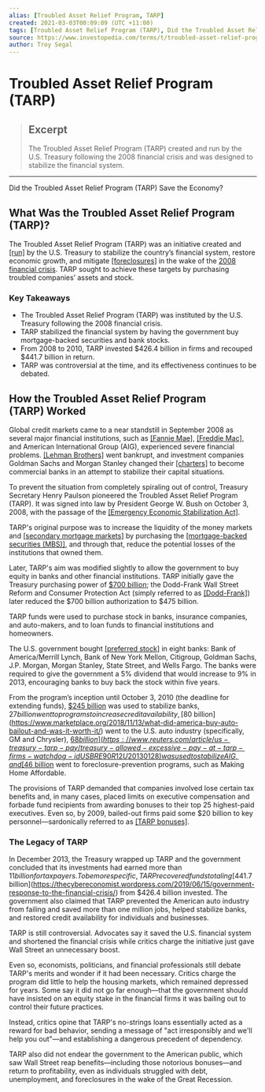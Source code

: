 ```yaml
---
alias: [Troubled Asset Relief Program, TARP]
created: 2021-03-03T00:09:09 (UTC +11:00)
tags: [Troubled Asset Relief Program (TARP), Did the Troubled Asset Relief Program (TARP) Save the Economy?]
source: https://www.investopedia.com/terms/t/troubled-asset-relief-program-tarp.asp
author: Troy Segal
---
```


# Troubled Asset Relief Program (TARP)

> ## Excerpt
> The Troubled Asset Relief Program (TARP) created and run by the U.S. Treasury following the 2008 financial crisis and was designed to stabilize the financial system.

---

Did the Troubled Asset Relief Program (TARP) Save the Economy?
## What Was the Troubled Asset Relief Program (TARP)?

The Troubled Asset Relief Program (TARP) was an initiative created and [[run]](https://www.investopedia.com/terms/h/herbert-m-allison-jr.asp) by the U.S. Treasury to stabilize the country’s financial system, restore economic growth, and mitigate [[foreclosures]](https://www.investopedia.com/terms/f/foreclosure.asp) in the wake of the [2008 financial crisis](https://www.investopedia.com/articles/economics/09/financial-crisis-review.asp). TARP sought to achieve these targets by purchasing troubled companies’ assets and stock.

### Key Takeaways

-   The Troubled Asset Relief Program (TARP) was instituted by the U.S. Treasury following the 2008 financial crisis.
-   TARP stabilized the financial system by having the government buy mortgage-backed securities and bank stocks.
-   From 2008 to 2010, TARP invested $426.4 billion in firms and recouped $441.7 billion in return.
-   TARP was controversial at the time, and its effectiveness continues to be debated.

## How the Troubled Asset Relief Program (TARP) Worked

Global credit markets came to a near standstill in September 2008 as several major financial institutions, such as [[Fannie Mae]](https://www.investopedia.com/mortgage/fannie-mae-loans/), [[Freddie Mac]](https://www.investopedia.com/terms/f/freddiemac.asp), and American International Group (AIG), experienced severe financial problems. [[Lehman Brothers]](https://www.investopedia.com/terms/l/lehman-brothers.asp) went bankrupt, and investment companies Goldman Sachs and Morgan Stanley changed their [[charters]](https://www.investopedia.com/terms/c/charter.asp) to become commercial banks in an attempt to stabilize their capital situations.

To prevent the situation from completely spiraling out of control, Treasury Secretary Henry Paulson pioneered the Troubled Asset Relief Program (TARP). It was signed into law by President George W. Bush on October 3, 2008, with the passage of the [[Emergency Economic Stabilization Act]](https://www.investopedia.com/terms/e/emergency-economic-stability-act.asp).

TARP's original purpose was to increase the liquidity of the money markets and [[secondary mortgage markets]](https://www.investopedia.com/terms/s/secondary_mortgage_market.asp) by purchasing the [[mortgage-backed securities (MBS)]](https://www.investopedia.com/articles/bonds/12/introduction-asset-backed-securities.asp), and through that, reduce the potential losses of the institutions that owned them.

Later, TARP's aim was modified slightly to allow the government to buy equity in banks and other financial institutions. TARP initially gave the Treasury purchasing power of [$700 billion](https://www.treasury.gov/initiatives/financial-stability/TARP-Programs/Pages/default.aspx); the Dodd-Frank Wall Street Reform and Consumer Protection Act (simply referred to as [[Dodd-Frank]](https://www.investopedia.com/terms/d/dodd-frank-financial-regulatory-reform-bill.asp)) later reduced the $700 billion authorization to $475 billion.

TARP funds were used to purchase stock in banks, insurance companies, and auto-makers, and to loan funds to financial institutions and homeowners.

The U.S. government bought [[preferred stock]](https://www.investopedia.com/terms/p/preferredstock.asp) in eight banks: Bank of America/Merrill Lynch, Bank of New York Mellon, Citigroup, Goldman Sachs, J.P. Morgan, Morgan Stanley, State Street, and Wells Fargo. The banks were required to give the government a 5% dividend that would increase to 9% in 2013, encouraging banks to buy back the stock within five years.

From the program’s inception until October 3, 2010 (the deadline for extending funds), [$245 billion](https://www.equities.com/news/tarp-a-decade-later) was used to stabilize banks, $27 billion went to programs to increase credit availability, [$80 billion](https://www.marketplace.org/2018/11/13/what-did-america-buy-auto-bailout-and-was-it-worth-it/) went to the U.S. auto industry (specifically, GM and Chrysler), [$68 billion](https://www.reuters.com/article/us-treasury-tarp-pay/treasury-allowed-excessive-pay-at-tarp-firms-watchdog-idUSBRE90R12U20130128) was used to stabilize AIG, and [$46 billion](https://www.treasury.gov/initiatives/financial-stability/TARP-Programs/housing/mha/Pages/default.aspx) went to foreclosure-prevention programs, such as Making Home Affordable.

The provisions of TARP demanded that companies involved lose certain tax benefits and, in many cases, placed limits on executive compensation and forbade fund recipients from awarding bonuses to their top 25 highest-paid executives. Even so, by 2009, bailed-out firms paid some $20 billion to key personnel—sardonically referred to as [[TARP bonuses]](https://www.investopedia.com/terms/t/tarp-bonuses.asp).

### The Legacy of TARP

In December 2013, the Treasury wrapped up TARP and the government concluded that its investments had earned more than $11 billion for taxpayers. To be more specific, TARP recovered funds totaling [$441.7 billion](https://thecybereconomist.wordpress.com/2019/06/15/government-response-to-the-financial-crisis/) from $426.4 billion invested. The government also claimed that TARP prevented the American auto industry from failing and saved more than one million jobs, helped stabilize banks, and restored credit availability for individuals and businesses.

TARP is still controversial. Advocates say it saved the U.S. financial system and shortened the financial crisis while critics charge the initiative just gave Wall Street an unnecessary boost.

Even so, economists, politicians, and financial professionals still debate TARP's merits and wonder if it had been necessary. Critics charge the program did little to help the housing markets, which remained depressed for years. Some say it did not go far enough—that the government should have insisted on an equity stake in the financial firms it was bailing out to control their future practices.

Instead, critics opine that TARP's no-strings loans essentially acted as a reward for bad behavior, sending a message of "act irresponsibly and we'll help you out"—and establishing a dangerous precedent of dependency.

TARP also did not endear the government to the American public, which saw Wall Street reap benefits—including those notorious bonuses—and return to profitability, even as individuals struggled with debt, unemployment, and foreclosures in the wake of the Great Recession.
